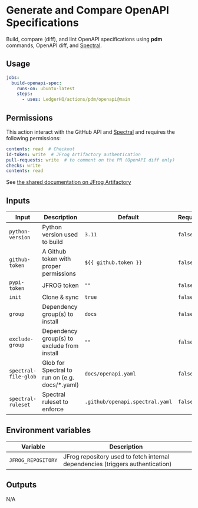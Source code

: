# Generate and Compare OpenAPI Specifications

Build, compare (diff), and lint OpenAPI specifications using **pdm** commands, OpenAPI diff, and [Spectral](https://github.com/stoplightio/spectral).

## Usage

```yaml
jobs:
  build-openapi-spec:
    runs-on: ubuntu-latest
    steps:
      - uses: LedgerHQ/actions/pdm/openapi@main
```

## Permissions

This action interact with the GitHub API and [Spectral](https://github.com/stoplightio/spectral) and requires the following permissions:

```yaml
contents: read  # Checkout
id-token: write  # JFrog Artifactory authentication
pull-requests: write  # to comment on the PR (OpenAPI diff only)
checks: write
contents: read
```

See [the shared documentation on JFrog Artifactory](https://github.com/LedgerHQ/actions/tree/main/pdm#jfrog-artifactory)

## Inputs

| Input | Description | Default | Required |
|-------|-------------|---------|----------|
| `python-version` | Python version used to build | `3.11` | `false` |
| `github-token` | A Github token with proper permissions | `${{ github.token }}` | `false` |
| `pypi-token` | JFROG token | `""` | `false` |@
| `init` | Clone & sync | `true` | `false` |
| `group` | Dependency group(s) to install | `docs` | `false` |
| `exclude-group` | Dependency group(s) to exclude from install | `""` | `false` |
| `spectral-file-glob`| Glob for Spectral to run on (e.g. docs/*.yaml) | `docs/openapi.yaml` | `false` |
| `spectral-ruleset` | Spectral ruleset to enforce	 | `.github/openapi.spectral.yaml` | `false` |

## Environment variables

| Variable | Description |
|--------|-------------|
| `JFROG_REPOSITORY` | JFrog repository used to fetch internal dependencies (triggers authentication) |

## Outputs

N/A
